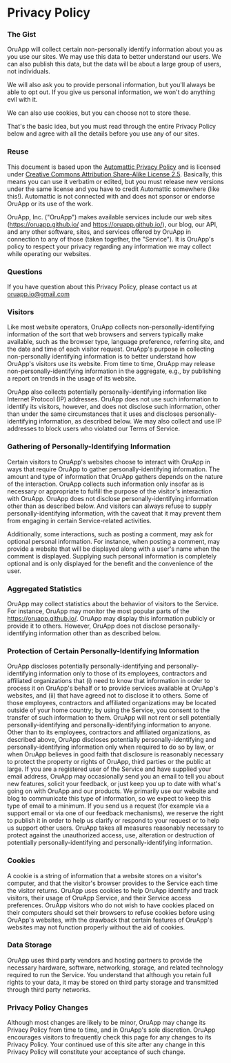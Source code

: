 Privacy Policy
==============

### The Gist

OruApp will collect certain non-personally identify information about you as you use our sites. We may use this data to better understand our users. We can also publish this data, but the data will be about a large group of users, not individuals.

We will also ask you to provide personal information, but you'll always be able to opt out. If you give us personal information, we won't do anything evil with it.

We can also use cookies, but you can choose not to store these.

That's the basic idea, but you must read through the entire Privacy Policy below and agree with all the details before you use any of our sites.

### Reuse

This document is based upon the [Automattic Privacy Policy](http://automattic.com/privacy/) and is licensed under [Creative Commons Attribution Share-Alike License 2.5](http://creativecommons.org/licenses/by-sa/2.5/). Basically, this means you can use it verbatim or edited, but you must release new versions under the same license and you have to credit Automattic somewhere (like this!). Automattic is not connected with and does not sponsor or endorse OruApp or its use of the work.

OruApp, Inc. ("OruApp") makes available services include our web sites (https://oruapp.github.io/ and https://oruapp.github.io/), our blog, our API, and any other software, sites, and services offered by OruApp in connection to any of those (taken together, the "Service"). It is OruApp's policy to respect your privacy regarding any information we may collect while operating our websites.

### Questions

If you have question about this Privacy Policy, please contact us at oruapp.io@gmail.com

### Visitors

Like most website operators, OruApp collects non-personally-identifying information of the sort that web browsers and servers typically make available, such as the browser type, language preference, referring site, and the date and time of each visitor request. OruApp's purpose in collecting non-personally identifying information is to better understand how OruApp's visitors use its website. From time to time, OruApp may release non-personally-identifying information in the aggregate, e.g., by publishing a report on trends in the usage of its website.

OruApp also collects potentially personally-identifying information like Internet Protocol (IP) addresses. OruApp does not use such information to identify its visitors, however, and does not disclose such information, other than under the same circumstances that it uses and discloses personally-identifying information, as described below. We may also collect and use IP addresses to block users who violated our Terms of Service.

### Gathering of Personally-Identifying Information

Certain visitors to OruApp's websites choose to interact with OruApp in ways that require OruApp to gather personally-identifying information. The amount and type of information that OruApp gathers depends on the nature of the interaction. OruApp collects such information only insofar as is necessary or appropriate to fulfill the purpose of the visitor's interaction with OruApp. OruApp does not disclose personally-identifying information other than as described below. And visitors can always refuse to supply personally-identifying information, with the caveat that it may prevent them from engaging in certain Service-related activities.

Additionally, some interactions, such as posting a comment, may ask for optional personal information. For instance, when posting a comment, may provide a website that will be displayed along with a user's name when the comment is displayed. Supplying such personal information is completely optional and is only displayed for the benefit and the convenience of the user.

### Aggregated Statistics

OruApp may collect statistics about the behavior of visitors to the Service. For instance, OruApp may monitor the most popular parts of the https://oruapp.github.io/. OruApp may display this information publicly or provide it to others. However, OruApp does not disclose personally-identifying information other than as described below.

### Protection of Certain Personally-Identifying Information

OruApp discloses potentially personally-identifying and personally-identifying information only to those of its employees, contractors and affiliated organizations that (i) need to know that information in order to process it on OruApp's behalf or to provide services available at OruApp's websites, and (ii) that have agreed not to disclose it to others. Some of those employees, contractors and affiliated organizations may be located outside of your home country; by using the Service, you consent to the transfer of such information to them. OruApp will not rent or sell potentially personally-identifying and personally-identifying information to anyone. Other than to its employees, contractors and affiliated organizations, as described above, OruApp discloses potentially personally-identifying and personally-identifying information only when required to do so by law, or when OruApp believes in good faith that disclosure is reasonably necessary to protect the property or rights of OruApp, third parties or the public at large. If you are a registered user of the Service and have supplied your email address, OruApp may occasionally send you an email to tell you about new features, solicit your feedback, or just keep you up to date with what's going on with OruApp and our products. We primarily use our website and blog to communicate this type of information, so we expect to keep this type of email to a minimum. If you send us a request (for example via a support email or via one of our feedback mechanisms), we reserve the right to publish it in order to help us clarify or respond to your request or to help us support other users. OruApp takes all measures reasonably necessary to protect against the unauthorized access, use, alteration or destruction of potentially personally-identifying and personally-identifying information.

### Cookies
A cookie is a string of information that a website stores on a visitor's computer, and that the visitor's browser provides to the Service each time the visitor returns. OruApp uses cookies to help OruApp identify and track visitors, their usage of OruApp Service, and their Service access preferences. OruApp visitors who do not wish to have cookies placed on their computers should set their browsers to refuse cookies before using OruApp's websites, with the drawback that certain features of OruApp's websites may not function properly without the aid of cookies.

### Data Storage
OruApp uses third party vendors and hosting partners to provide the necessary hardware, software, networking, storage, and related technology required to run the Service. You understand that although you retain full rights to your data, it may be stored on third party storage and transmitted through third party networks.

### Privacy Policy Changes
Although most changes are likely to be minor, OruApp may change its Privacy Policy from time to time, and in OruApp's sole discretion. OruApp encourages visitors to frequently check this page for any changes to its Privacy Policy. Your continued use of this site after any change in this Privacy Policy will constitute your acceptance of such change. 
